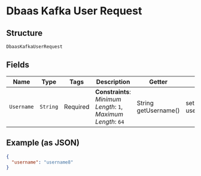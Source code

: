 
# Dbaas Kafka User Request

## Structure

`DbaasKafkaUserRequest`

## Fields

| Name | Type | Tags | Description | Getter | Setter |
|  --- | --- | --- | --- | --- | --- |
| `Username` | `String` | Required | **Constraints**: *Minimum Length*: `1`, *Maximum Length*: `64` | String getUsername() | setUsername(String username) |

## Example (as JSON)

```json
{
  "username": "username8"
}
```

